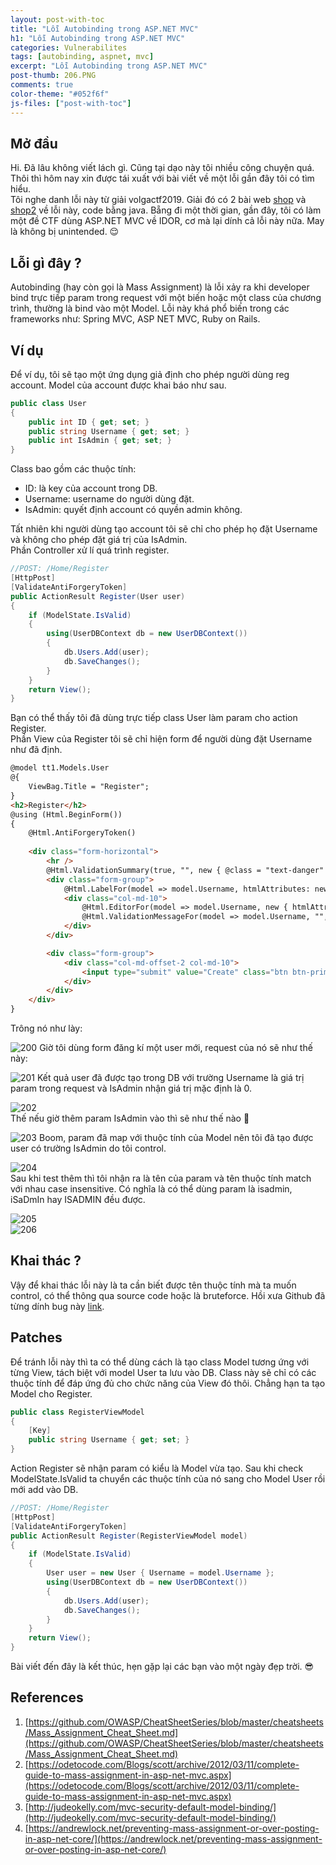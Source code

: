 ```yaml
---
layout: post-with-toc
title: "Lỗi Autobinding trong ASP.NET MVC"
h1: "Lỗi Autobinding trong ASP.NET MVC"
categories: Vulnerabilites
tags: [autobinding, aspnet, mvc]
excerpt: "Lỗi Autobinding trong ASP.NET MVC"
post-thumb: 206.PNG
comments: true
color-theme: "#052f6f"
js-files: ["post-with-toc"]
---
```


## Mở đầu
Hi. Đã lâu không viết lách gì. Cũng tại dạo này tôi nhiều công chuyện quá. Thôi thì hôm nay xin được tái xuất với bài viết về một lỗi gần đây tôi có tìm hiểu.  
Tôi nghe danh lỗi này từ giải volgactf2019. Giải đó có 2 bài web [shop](https://ctftime.org/task/7959) và [shop2](https://ctftime.org/task/7975) về lỗi này, code bằng java. Bẵng đi một thời gian, gần đây, tôi có làm một đề CTF dùng ASP.NET MVC về IDOR, cơ mà lại dính cả lỗi này nữa. May là không bị unintended. :relieved:  
## Lỗi gì đây ?
Autobinding (hay còn gọi là Mass Assignment) là lỗi xảy ra khi developer bind trực tiếp param trong request với một biến hoặc một class của chương trình, thường là bind vào một Model. Lỗi này khá phổ biến trong các frameworks như: Spring MVC, ASP NET MVC, Ruby on Rails.
## Ví dụ
Để ví dụ, tôi sẽ tạo một ứng dụng giả định cho phép người dùng reg account. Model của account được khai báo như sau.
```csharp
public class User
{
    public int ID { get; set; }
    public string Username { get; set; }
    public int IsAdmin { get; set; }
}
```
Class bao gồm các thuộc tính:
- ID: là key của account trong DB.
- Username: username do người dùng đặt.
- IsAdmin: quyết định account có quyền admin không. 

Tất nhiên khi người dùng tạo account tôi sẽ chỉ cho phép họ đặt Username và không cho phép đặt giá trị của IsAdmin.  
Phần Controller xử lí quá trình register.
```csharp
//POST: /Home/Register
[HttpPost]
[ValidateAntiForgeryToken]
public ActionResult Register(User user)
{
    if (ModelState.IsValid)
    {
        using(UserDBContext db = new UserDBContext())
        {
            db.Users.Add(user);
            db.SaveChanges();
        }
    }
    return View();
}
```
Bạn có thể thấy tôi đã dùng trực tiếp class User làm param cho action Register.  
Phần View của Register tôi sẽ chỉ hiện form để người dùng đặt Username như đã định.  
```html
@model tt1.Models.User
@{
    ViewBag.Title = "Register";
}
<h2>Register</h2>
@using (Html.BeginForm()) 
{
    @Html.AntiForgeryToken()
    
    <div class="form-horizontal">
        <hr />
        @Html.ValidationSummary(true, "", new { @class = "text-danger" })
        <div class="form-group">
            @Html.LabelFor(model => model.Username, htmlAttributes: new { @class = "control-label col-md-2" })
            <div class="col-md-10">
                @Html.EditorFor(model => model.Username, new { htmlAttributes = new { @class = "form-control" } })
                @Html.ValidationMessageFor(model => model.Username, "", new { @class = "text-danger" })
            </div>
        </div>

        <div class="form-group">
            <div class="col-md-offset-2 col-md-10">
                <input type="submit" value="Create" class="btn btn-primary" />
            </div>
        </div>
    </div>
}
```
Trông nó như lày:    

![200](/assets/images/200.PNG)
Giờ tôi dùng form đăng kí một user mới, request của nó sẽ như thế này:  

![201](/assets/images/201.PNG)
Kết quả user đã được tạo trong DB với trường Username là giá trị param trong request và IsAdmin nhận giá trị mặc định là 0.  

![202](/assets/images/202.PNG)  
Thế nếu giờ thêm param IsAdmin vào thì sẽ như thế nào :thinking:  

![203](/assets/images/203.PNG)
Boom, param đã map với thuộc tính của Model nên tôi đã tạo được user có trường IsAdmin do tôi control.  

![204](/assets/images/204.PNG)  
Sau khi test thêm thì tôi nhận ra là tên của param và tên thuộc tính match với nhau case insensitive. Có nghĩa là có thể dùng param là isadmin, iSaDmIn hay ISADMIN đều được.  

![205](/assets/images/205.PNG)  
![206](/assets/images/206.PNG)
## Khai thác ?
Vậy để khai thác lỗi này là ta cần biết được tên thuộc tính mà ta muốn control, có thể thông qua source code hoặc là bruteforce. Hồi xưa Github đã từng dính bug này [link](https://github.blog/2012-03-04-public-key-security-vulnerability-and-mitigation/).
## Patches
Để tránh lỗi này thì ta có thể dùng cách là tạo class Model tương ứng với từng View, tách biệt với model User ta lưu vào DB. Class này sẽ chỉ có các thuộc tính để đáp ứng đủ cho chức năng của View đó thôi. Chẳng hạn ta tạo Model cho Register.  
```cs
public class RegisterViewModel
{
    [Key]
    public string Username { get; set; }
}
```
Action Register sẽ nhận param có kiểu là Model vừa tạo. Sau khi check ModelState.IsValid ta chuyển các thuộc tính của nó sang cho Model User rồi mới add vào DB. 
```cs
//POST: /Home/Register
[HttpPost]
[ValidateAntiForgeryToken]
public ActionResult Register(RegisterViewModel model)
{
    if (ModelState.IsValid)
    {
        User user = new User { Username = model.Username };
        using(UserDBContext db = new UserDBContext())
        {
            db.Users.Add(user);
            db.SaveChanges();
        }
    }
    return View();
}
```
Bài viết đến đây là kết thúc, hẹn gặp lại các bạn vào một ngày đẹp trời. :sunglasses:
## References
1. [https://github.com/OWASP/CheatSheetSeries/blob/master/cheatsheets/Mass_Assignment_Cheat_Sheet.md](https://github.com/OWASP/CheatSheetSeries/blob/master/cheatsheets/Mass_Assignment_Cheat_Sheet.md)
2. [https://odetocode.com/Blogs/scott/archive/2012/03/11/complete-guide-to-mass-assignment-in-asp-net-mvc.aspx](https://odetocode.com/Blogs/scott/archive/2012/03/11/complete-guide-to-mass-assignment-in-asp-net-mvc.aspx)
3. [http://judeokelly.com/mvc-security-default-model-binding/](http://judeokelly.com/mvc-security-default-model-binding/)
4. [https://andrewlock.net/preventing-mass-assignment-or-over-posting-in-asp-net-core/](https://andrewlock.net/preventing-mass-assignment-or-over-posting-in-asp-net-core/)